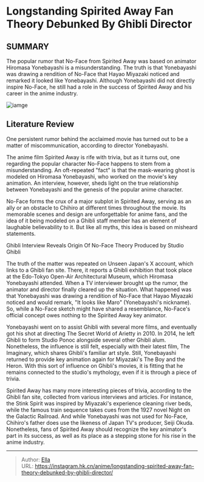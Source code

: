 # Longstanding Spirited Away Fan Theory Debunked By Ghibli Director


## SUMMARY 



  The popular rumor that No-Face from Spirited Away was based on animator Hiromasa Yonebayashi is a misunderstanding.   The truth is that Yonebayashi was drawing a rendition of No-Face that Hayao Miyazaki noticed and remarked it looked like Yonebayashi.   Although Yonebayashi did not directly inspire No-Face, he still had a role in the success of Spirited Away and his career in the anime industry.  

![iamge](https://static1.srcdn.com/wordpress/wp-content/uploads/2023/12/spirited-away-screenshot-3.jpg)

## Literature Review

One persistent rumor behind the acclaimed movie has turned out to be a matter of miscommunication, according to director Yonebayashi.




The anime film Spirited Away is rife with trivia, but as it turns out, one regarding the popular character No-Face happens to stem from a misunderstanding. An oft-repeated &#34;fact&#34; is that the mask-wearing ghost is modeled on Hiromasa Yonebayashi, who worked on the movie&#39;s key animation. An interview, however, sheds light on the true relationship between Yonebayashi and the genesis of the popular anime character.




No-Face forms the crux of a major subplot in Spirited Away, serving as an ally or an obstacle to Chihiro at different times throughout the movie. Its memorable scenes and design are unforgettable for anime fans, and the idea of it being modeled on a Ghibli staff member has an element of laughable believability to it. But like all myths, this idea is based on misheard statements.


 


 Ghibli Interview Reveals Origin Of No-Face Theory 
Produced by Studio Ghibli
         

The truth of the matter was repeated on Unseen Japan&#39;s X account, which links to a Ghibli fan site. There, it reports a Ghibli exhibition that took place at the Edo-Tokyo Open-Air Architectural Museum, which Hiromasa Yonebayashi attended. When a TV interviewer brought up the rumor, the animator and director finally cleared up the situation. What happened was that Yonebayashi was drawing a rendition of No-Face that Hayao Miyazaki noticed and would remark, &#34;It looks like Maro&#34; (Yonebayashi&#39;s nickname). So, while a No-Face sketch might have shared a resemblance, No-Face&#39;s official concept owes nothing to the Spirited Away key animator.




Yonebayashi went on to assist Ghibli with several more films, and eventually got his shot at directing The Secret World of Arietty in 2010. In 2014, he left Ghibli to form Studio Ponoc alongside several other Ghibli alum. Nonetheless, the influence is still felt, especially with their latest film, The Imaginary, which shares Ghibli&#39;s familiar art style. Still, Yonebayashi returned to provide key animation again for Miyazaki&#39;s The Boy and the Heron. With this sort of influence on Ghibli&#39;s movies, it is fitting that he remains connected to the studio&#39;s mythology, even if it is through a piece of trivia.

          

Spirited Away has many more interesting pieces of trivia, according to the Ghibli fan site, collected from various interviews and articles. For instance, the Stink Spirit was inspired by Miyazaki&#39;s experience cleaning river beds, while the famous train sequence takes cues from the 1927 novel Night on the Galactic Railroad. And while Yonebayashi was not used for No-Face, Chihiro&#39;s father does use the likeness of Japan TV&#39;s producer, Seiji Okuda. Nonetheless, fans of Spirited Away should recognize the key animator&#39;s part in its success, as well as its place as a stepping stone for his rise in the anime industry.






---

> Author: [Ella](https://instagram.hk.cn/)  
> URL: https://instagram.hk.cn/anime/longstanding-spirited-away-fan-theory-debunked-by-ghibli-director/  

